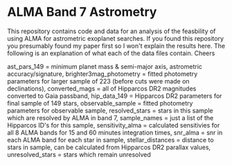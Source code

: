 # ALMA Band 7 Astrometry

This repository contains code and data for an analysis of the feasbility of using ALMA for astrometric exoplanet searches. If you found this repository you presumably found my paper first so I won't explain the results here. The following is an explanation of what each of the data files contain. Cheers

ast_pars_149 = minimum planet mass & semi-major axis, astrometric accuracy/signature,
brighter3mag_photometry = fitted photometry parameters for larger sample of 223 (before cuts were made on declinations),
converted_mags = all of Hipparcos DR2 magnitudes converted to Gaia passband,
hip_data_149 = Hipparcos DR2 parameters for final sample of 149 stars,
observable_sample = fitted photometry parameters for observable sample,
resolved_stars = stars in this sample which are resolved by ALMA in band 7,
sample_names = just a list of the Hipparcos ID's for this sample,
sensitivity_alma = calculated sensitivies for all 8 ALMA bands for 15 and 60 minutes integration times,
snr_alma = snr in each ALMA band for each star in sample,
stellar_distances = distance to stars in sample, can be calculated from Hipparcos DR2 parallax values,
unresolved_stars = stars which remain unresolved
